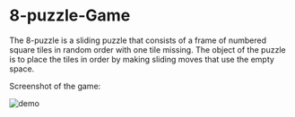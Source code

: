 # 8-puzzle-Game
The 8-puzzle is a sliding puzzle that consists of a frame of numbered square tiles in random order with one tile missing.
The object of the puzzle is to place the tiles in order by making sliding moves that use the empty space. 

Screenshot of the game:

![demo](https://user-images.githubusercontent.com/53531220/85581497-43db9f80-b65a-11ea-8c5f-b7b690388c10.PNG)
